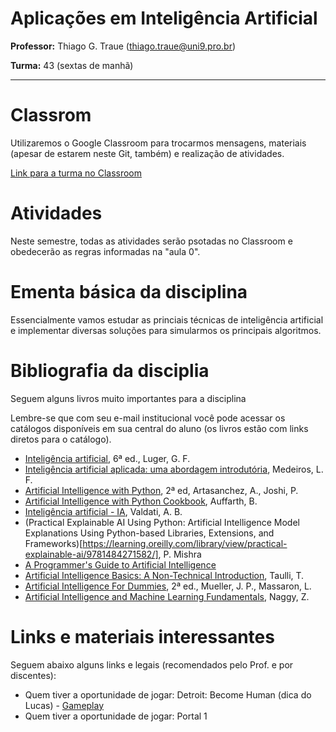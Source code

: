 # Aplicações em Inteligência Artificial

**Professor:** Thiago G. Traue (thiago.traue@uni9.pro.br)

**Turma:** 43 (sextas de manhã)


***

# Classrom

Utilizaremos o Google Classroom para trocarmos mensagens, materiais (apesar de estarem neste Git, também) e realização de atividades.

[Link para a turma no Classroom](https://classroom.google.com/c/NDY1OTg1Mzg4NzU3?cjc=ngg6ndw)


# Atividades

Neste semestre, todas as atividades serão psotadas no Classroom e obedecerão as regras informadas na "aula 0".


# Ementa básica da disciplina

Essencialmente vamos estudar as princiais técnicas de inteligência artificial e implementar diversas soluções para simularmos os principais algoritmos.


# Bibliografia da disciplia

Seguem alguns livros muito importantes para a disciplina

Lembre-se que com seu e-mail institucional você pode acessar os catálogos disponíveis em sua central do aluno (os livros estão com links diretos para o catálogo).


 - [Inteligência artificial](https://plataforma.bvirtual.com.br/Acervo/Publicacao/180430), 6ª ed., Luger, G. F.  
 - [Inteligência artificial aplicada: uma abordagem introdutória](https://plataforma.bvirtual.com.br/Acervo/Publicacao/161682), Medeiros, L. F.
 - [Artificial Intelligence with Python](https://learning.oreilly.com/library/view/artificial-intelligence-with/9781839219535/), 2ª ed, Artasanchez, A., Joshi, P.
 - [Artificial Intelligence with Python Cookbook](https://learning.oreilly.com/library/view/artificial-intelligence-with/9781789133967/), Auffarth, B.
 - [Inteligência artificial - IA](https://plataforma.bvirtual.com.br/Acervo/Publicacao/191624), Valdati, A. B.
 - (Practical Explainable AI Using Python: Artificial Intelligence Model Explanations Using Python-based Libraries, Extensions, and Frameworks)[https://learning.oreilly.com/library/view/practical-explainable-ai/9781484271582/], P. Mishra
 - [A Programmer's Guide to Artificial Intelligence](https://learning.oreilly.com/playlists/496f14b2-4028-47dd-84dd-6313b5f158c7/)
 - [Artificial Intelligence Basics: A Non-Technical Introduction](https://learning.oreilly.com/library/view/artificial-intelligence-basics/9781484250280/), Taulli, T.
 - [Artificial Intelligence For Dummies](https://learning.oreilly.com/library/view/artificial-intelligence-for/9781119796763/), 2ª ed., Mueller, J. P., Massaron, L.
 - [Artificial Intelligence and Machine Learning Fundamentals](https://learning.oreilly.com/videos/artificial-intelligence-and/9781789953671/), Naggy, Z.



# Links e materiais interessantes

Seguem abaixo alguns links e legais (recomendados pelo Prof. e por discentes):

 - Quem tiver a oportunidade de jogar: 
Detroit: Become Human (dica do Lucas) - [Gameplay](https://www.youtube.com/watch?v=LyBYdYnaX0c)
 - Quem tiver a oportunidade de jogar: Portal 1

